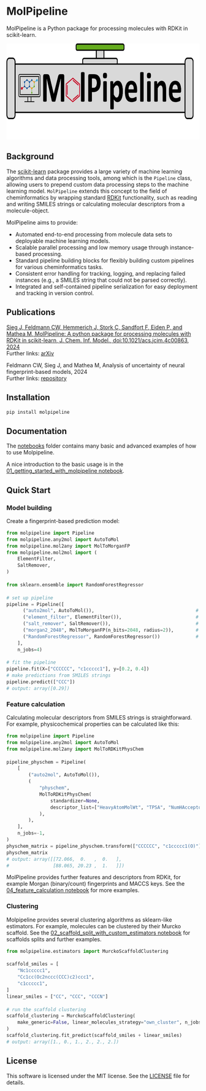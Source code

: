 # MolPipeline
MolPipeline is a Python package for processing molecules with RDKit in scikit-learn.

<p align="center"><img src=".github/molpipeline.png" height="250"/></p>

## Background

The [scikit-learn](https://scikit-learn.org/) package provides a large variety of machine
learning algorithms and data processing tools, among which is the `Pipeline` class, allowing users to
prepend custom data processing steps to the machine learning model.
`MolPipeline` extends this concept to the field of cheminformatics by
wrapping standard [RDKit](https://www.rdkit.org/) functionality, such as reading and writing SMILES strings
or calculating molecular descriptors from a molecule-object.

MolPipeline aims to provide:

- Automated end-to-end processing from molecule data sets to deployable machine learning models.
- Scalable parallel processing and low memory usage through instance-based processing.
- Standard pipeline building blocks for flexibly building custom pipelines for various
cheminformatics tasks.
- Consistent error handling for tracking, logging, and replacing failed instances (e.g., a
SMILES string that could not be parsed correctly).
- Integrated and self-contained pipeline serialization for easy deployment and tracking
in version control.

## Publications

[Sieg J, Feldmann CW, Hemmerich J, Stork C, Sandfort F, Eiden P, and Mathea M, MolPipeline: A python package for processing
molecules with RDKit in scikit-learn, J. Chem. Inf. Model., doi:10.1021/acs.jcim.4c00863, 2024](https://doi.org/10.1021/acs.jcim.4c00863)
\
Further links: [arXiv](https://chemrxiv.org/engage/chemrxiv/article-details/661fec7f418a5379b00ae036)

Feldmann CW, Sieg J, and Mathea M, Analysis of uncertainty of neural
fingerprint-based models, 2024
\
Further links: [repository](https://github.com/basf/neural-fingerprint-uncertainty)

## Installation
```commandline
pip install molpipeline
```

## Documentation

The [notebooks](notebooks) folder contains many basic and advanced examples of how to use Molpipeline.

A nice introduction to the basic usage is in the [01_getting_started_with_molpipeline notebook](notebooks/01_getting_started_with_molpipeline.ipynb).

## Quick Start

### Model building

Create a fingerprint-based prediction model:
```python
from molpipeline import Pipeline
from molpipeline.any2mol import AutoToMol
from molpipeline.mol2any import MolToMorganFP
from molpipeline.mol2mol import (
    ElementFilter,
    SaltRemover,
)

from sklearn.ensemble import RandomForestRegressor

# set up pipeline
pipeline = Pipeline([
      ("auto2mol", AutoToMol()),                                     # reading molecules
      ("element_filter", ElementFilter()),                           # standardization
      ("salt_remover", SaltRemover()),                               # standardization
      ("morgan2_2048", MolToMorganFP(n_bits=2048, radius=2)),        # fingerprints and featurization
      ("RandomForestRegressor", RandomForestRegressor())             # machine learning model
    ],
    n_jobs=4)

# fit the pipeline
pipeline.fit(X=["CCCCCC", "c1ccccc1"], y=[0.2, 0.4])
# make predictions from SMILES strings
pipeline.predict(["CCC"])
# output: array([0.29])
```

### Feature calculation

Calculating molecular descriptors from SMILES strings is straightforward. For example, physicochemical properties can
be calculated like this:
```python
from molpipeline import Pipeline
from molpipeline.any2mol import AutoToMol
from molpipeline.mol2any import MolToRDKitPhysChem

pipeline_physchem = Pipeline(
    [
        ("auto2mol", AutoToMol()),
        (
            "physchem",
            MolToRDKitPhysChem(
                standardizer=None,
                descriptor_list=["HeavyAtomMolWt", "TPSA", "NumHAcceptors"],
            ),
        ),
    ],
    n_jobs=-1,
)
physchem_matrix = pipeline_physchem.transform(["CCCCCC", "c1ccccc1(O)"])
physchem_matrix
# output: array([[72.066,  0.   ,  0.   ],
#                [88.065, 20.23 ,  1.   ]])
```

MolPipeline provides further features and descriptors from RDKit, 
for example Morgan (binary/count) fingerprints and MACCS keys.
See the [04_feature_calculation notebook](notebooks/04_feature_calculation.ipynb) for more examples.

### Clustering

Molpipeline provides several clustering algorithms as sklearn-like estimators. For example, molecules can be
clustered by their Murcko scaffold. See the [02_scaffold_split_with_custom_estimators notebook](notebooks/02_scaffold_split_with_custom_estimators.ipynb) for scaffolds splits and further examples.

```python
from molpipeline.estimators import MurckoScaffoldClustering

scaffold_smiles = [
    "Nc1ccccc1",
    "Cc1cc(Oc2nccc(CCC)c2)ccc1",
    "c1ccccc1",
]
linear_smiles = ["CC", "CCC", "CCCN"]

# run the scaffold clustering
scaffold_clustering = MurckoScaffoldClustering(
    make_generic=False, linear_molecules_strategy="own_cluster", n_jobs=16
)
scaffold_clustering.fit_predict(scaffold_smiles + linear_smiles)
# output: array([1., 0., 1., 2., 2., 2.])
```


## License

This software is licensed under the MIT license. See the [LICENSE](LICENSE) file for details.
